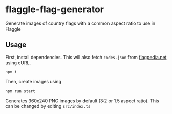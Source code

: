 # flaggle-flag-generator

Generate images of country flags with a common aspect ratio to use in Flaggle

## Usage

First, install dependencies. This will also fetch `codes.json` from [flagpedia.net](https://flagpedia.net/) using cURL.

```bash
npm i
```

Then, create images using

```bash
npm run start
```

Generates 360x240 PNG images by default (3:2 or 1.5 aspect ratio). This can be changed by editing `src/index.ts`

